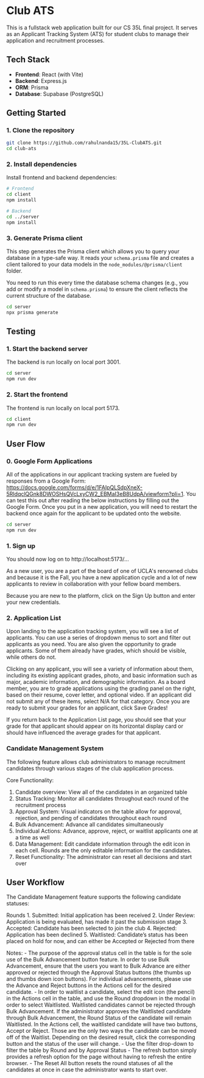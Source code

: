# Club ATS

This is a fullstack web application built for our CS 35L final project. It serves as an Applicant Tracking System (ATS) for student clubs to manage their application and recruitment processes.

## Tech Stack

- **Frontend**: React (with Vite)
- **Backend**: Express.js
- **ORM**: Prisma
- **Database**: Supabase (PostgreSQL)

## Getting Started

### 1. Clone the repository

```bash
git clone https://github.com/rahulnanda15/35L-ClubATS.git
cd club-ats
```

### 2. Install dependencies

Install frontend and backend dependencies:

```bash
# Frontend
cd client
npm install

# Backend
cd ../server
npm install
```

### 3. Generate Prisma client

This step generates the Prisma client which allows you to query your database in a type-safe way. It reads your `schema.prisma` file and creates a client tailored to your data models in the `node_modules/@prisma/client` folder.

You need to run this every time the database schema changes (e.g., you add or modify a model in `schema.prisma`) to ensure the client reflects the current structure of the database.

```bash
cd server
npx prisma generate
```

## Testing  
### 1. Start the backend server

The backend is run locally on local port 3001.

```bash
cd server
npm run dev
```

### 2. Start the frontend

The frontend is run locally on local port 5173.

```bash
cd client
npm run dev
```

## User Flow
### 0. Google Form Applications

All of the applications in our applicant tracking system are fueled by responses from a Google Form: https://docs.google.com/forms/d/e/1FAIpQLSdpXneX-5RIdqclQGnk8DWOSHsQVcLxyCW2_EBMaI3eB8UdpA/viewform?pli=1. You can test this out after reading the below instructions by filling out the Google Form. Once you put in a new application, you will need to restart the backend once again for the applicant to be updated onto the website. 

```bash
cd server
npm run dev
```

### 1. Sign up

You should now log on to http://localhost:5173/...

As a new user, you are a part of the board of one of UCLA's renowned clubs and because it is the Fall, you have a new application cycle and a lot of new applicants to review in collaboration with your fellow board members. 

Because you are new to the platform, click on the Sign Up button and enter your new credentials. 

### 2. Application List

Upon landing to the application tracking system, you will see a list of applicants. You can use a series of dropdown menus to sort and filter out applicants as you need. You are also given the opportunity to grade applicants. Some of them already have grades, which should be visible, while others do not.

Clicking on any applicant, you will see a variety of information about them, including its existing applicant grades, photo, and basic information such as major, academic information, and demographic information. As a board member, you are to grade applications using the grading panel on the right, based on their resume, cover letter, and optional video. If an applicant did not submit any of these items, select N/A for that category. Once you are ready to submit your grades for an applicant, click Save Grades!

If you return back to the Application List page, you should see that your grade for that applicant should appear on its horizontal display card or should have influenced the average grades for that applicant. 

### Candidate Management System

The following feature allows club administrators to manage recruitment candidates through various stages of the club application process.

Core Functionality:
  1. Candidate overview: View all of the candidates in an organized table
  2. Status Tracking: Monitor all candidates throughout each round of the recruitment process
  3. Approval System: Visual indicators on the table allow for approval, rejection, and pending of candidates throughout each round
  4. Bulk Advancement: Advance all candidates simultaneously
  5. Individual Actions: Advance, approve, reject, or waitlist applicants one at a time as well
  6. Data Management: Edit candidate information through the edit icon in each cell. Rounds are the only editable information for the candidates.
  7. Reset Functionality: The administrator can reset all decisions and start over

  ## User Workflow

  The Candidate Management feature supports the following candidate statuses:

  Rounds
    1. Submitted: Initial application has been received
    2. Under Review: Application is being evaluated, has made it past the submission stage
    3. Accepted: Candidate has been selected to join the club
    4. Rejected: Application has been declined
    5. Waitlisted: Candidate’s status has been placed on hold for now, and can either be Accepted or Rejected from there

  Notes:
    - The purpose of the approval status cell in the table is for the sole use of the Bulk Advancement button feature. In order to use Bulk Advancement, ensure that the users you want to Bulk Advance are either approved         or rejected through the Approval Status buttons (the thumbs up and thumbs down icon buttons). For individual advancements, please use the Advance and Reject buttons in the Actions cell for the desired candidate.
    - In order to waitlist a candidate, select the edit icon (the pencil) in the Actions cell in the table, and use the Round dropdown in the modal in order to select Waitlisted. Waitlisted candidates cannot be rejected         through Bulk Advancement. If the administrator approves the Waitlisted candidate through Bulk Advancement, the Round Status of the candidate will remain Waitlisted. In the Actions cell, the waitlisted candidate will       have two buttons, Accept or Reject. Those are the only two ways the candidate can be moved off of the Waitlist. Depending on the desired result, click the corresponding button and the status of the user will change.
    - Use the filter drop-down to filter the table by Round and by Approval Status
    - The refresh button simply provides a refresh option for the page without having to refresh the entire browser.
    - The Reset All button resets the round statuses of all the candidates at once in case the administrator wants to start over.
